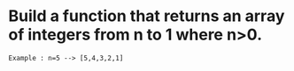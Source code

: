 # Build a function that returns an array of integers from n to 1 where n>0.

```
Example : n=5 --> [5,4,3,2,1]
```